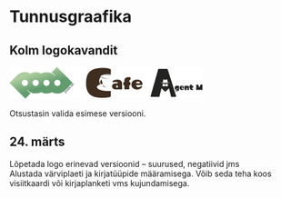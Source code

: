 # Tunnusgraafika

## Kolm logokavandit

![logovalik](./logovalik.svg)

Otsustasin valida esimese versiooni.

## 24. märts

Lõpetada logo erinevad versioonid – suurused, negatiivid jms  
Alustada värviplaeti ja kirjatüüpide määramisega.
Võib seda teha koos visiitkaardi või kirjaplanketi vms kujundamisega.
